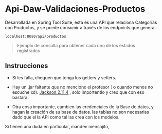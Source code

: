 # Api-Daw-Validaciones-Productos



Desarrollada en Spring Tool Suite, esta es una API que relaciona Categorias con Productos, y se puede consumir a través de los endpoints que genera

    localhost:8080/api/productos

> Ejemplo de consulta para obtener cada uno de los estados registrados

## Instrucciones

- Si les falla, chequen que tenga los getters y setters. 
- Hay un .jar faltante que no menciono el profesor ( o cuando menos no escuche xd).
[Jackson 2.11.4](https://mvnrepository.com/artifact/com.fasterxml.jackson.core/jackson-annotations/2.11.4) ,  solo importentlo y creo que con eso bastara.

- Otra cosa importante, cambien las credenciales de la Base de datos, y hagan la creación de su base de datos. las tablas no son necesarias dado que el la API como tal las crea con los modelos.

Si tienen una duda en particular, manden mensajito, 
